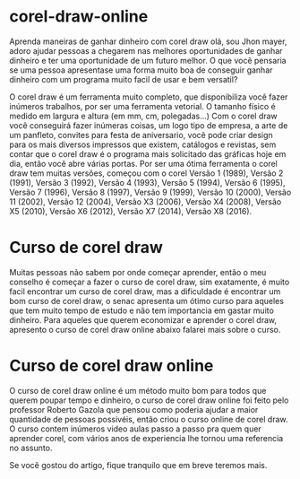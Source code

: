 # corel-draw-online
Aprenda maneiras de ganhar dinheiro com corel draw
olá, sou Jhon mayer, adoro ajudar pessoas a chegarem nas melhores oportunidades de ganhar dinheiro e ter uma oportunidade de um futuro melhor.
O que você pensaria se uma pessoa apresentase uma forma muito boa de conseguir ganhar dinheiro com um programa muito facil de usar e bem versatil?

O corel draw é um ferramenta muito completo, que disponibiliza você fazer inúmeros trabalhos, por ser uma ferramenta vetorial. O tamanho físico é medido em largura e altura (em mm, cm, polegadas...)
Com o corel draw você conseguirá fazer inúmeras coisas, um logo tipo de empresa, a arte de um panfleto, convites para festa de aniversario, você pode criar design para os mais diversos impressos que existem,  catálogos e revistas, sem contar que 
o corel draw é o programa mais solicitado das gráficas hoje em dia, então você abre várias portas.
Por ser uma ótima ferramenta o corel draw tem muitas versões, começou com o corel Versão 1 (1989), Versão 2 (1991), Versão 3 (1992), Versão 4 (1993), Versão 5 (1994), Versão 6 (1995), Versão 7 (1996),
Versão 8 (1997), Versão 9 (1999), Versão 10 (2000), Versão 11 (2002), Versão 12 (2004), Versão X3 (2006), Versão X4 (2008), Versão X5 (2010), Versão X6 (2012), Versão X7 (2014), Versão X8 (2016).


# Curso de corel draw

Muitas pessoas não sabem por onde começar aprender, então o meu conselho é começar a fazer o curso de corel draw, sim exatamente, é muito facil encontrar um curso de corel draw, 
mas a dificuldade é encontrar um bom curso de corel draw, o senac apresenta um ótimo curso para aqueles que tem muito tempo de estudo e não tem importancia em gastar muito dinheiro.
Para aqueles que querem economizar e aprender o corel draw, apresento o curso de corel draw online abaixo falarei mais sobre o curso.

# Curso de corel draw online

O curso de corel draw online é um método muito bom para todos que querem poupar tempo e dinheiro, o curso de corel draw online foi feito pelo professor Roberto Gazola que pensou como poderia ajudar a maior quantidade
de pessoas possivéis, então criou o curso online de corel draw.
O curso contem inúmeros video aulas passo a passo pra quem quer aprender corel, com vários anos de experiencia lhe tornou uma referencia no assunto. 

Se você gostou do artigo, fique tranquilo que em breve teremos mais. 

